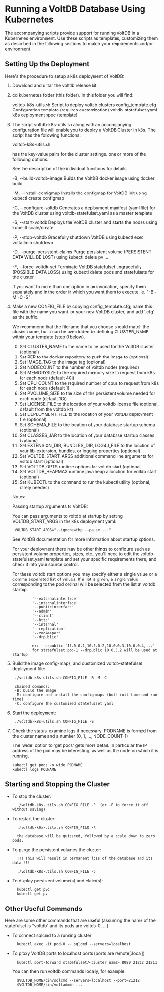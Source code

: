 [comment]: # (This file is part of VoltDB.)
[comment]: # (Copyright © 2008-2019 VoltDB Inc.)

# Running a VoltDB Database Using Kubernetes

The accompanying scripts provide support for running VoltDB in a Kubernetes environment.
Use these scripts as templates, customizing them as described in the following sections
to match your requirements and/or environment.

## Setting Up the Deployment

Here's the procedure to setup a k8s deployment of VoltDB:

1. Download and untar the voltdb release kit.


2. cd kubernetes folder (this folder). In this folder you will find:

    voltdb-k8s-utils.sh             Script to deploy voltdb clusters
    config_template.cfg             Configuration template (requires customization)
    voltdb-statefulset.yaml         k8s deployment spec (template)


3. The script voltdb-k8s-utils.sh along with an accompanying configuration file will enable you
   to deploy a VoltDB Cluster in k8s. The script has the following functions:

    voltdb-k8s-utils.sh <cluster-config-file> <options>

    <cluster-config-file> has the key-value pairs for the cluster settings.
    <options> one or more of the following options.

    See the description of the individual functions for details

    -B, --build-voltdb-image        Builds the VoltDB docker image using docker build

    -M, --install-configmap         Installs the configmap for VoltDB init using kubectl create configmap

    -C, --configure-voltdb          Generates a deployment manifest (yaml file) for the VoltDB cluster using
                                    voltdb-statefulset.yaml as a master template

    -S, --start-voltdb              Deploys the VoltDB cluster and starts the nodes using kubectl scale/create

    -P, --stop-voltdb               Gracefully shutdown VoltDB using kubectl exec voltadmin shutdown

    -D, --purge-persistent-claims   Purge persistent volume (PERSISTENT DATA WILL BE LOST)
                                    using kubectl delete pv ...

    -F, --force-voltdb-set          Terminate VoltDB statefulset ungracefully (POSSIBLE DATA LOSS)
                                    using kubectl delete pods and statefulsets for the cluster

    If you want to more than one option in an invocation, specify them separately and in the order
    in which you want them to execute. ie. "-B -M -C -S"


4. Make a new CONFIG_FILE by copying config_template.cfg; name this file with the name you want
   for your new VoltDB cluster, and add '.cfg' as the suffix.

    We recommend that the filename that you choose should match the cluster name, but it
    can be overridden by defining CLUSTER_NAME within your template (step 0 below).

    0. Set CLUSTER_NAME to the name to be used for the VoltDB cluster (optional)
    1. Set REP to the docker repository to push the image to (optional)
    2. Set IMAGE_TAG to the image tag (optional)
    3. Set NODECOUNT to the number of voltdb nodes (required)
    4. Set MEMORYSIZE to the required memory size to request from k8s for each node (default 4Gi)
    5. Set CPU_COUNT to the required number of cpus to request from k8s for each node (default 1)
    6. Set PVOLUME_SIZE to the size of the persistent volume needed for each node (default 1Gi)
    7. Set LICENSE_FILE to the location of your voltdb license file (optional, default from the voltdb kit)
    8. Set DEPLOYMENT_FILE to the location of your VoltDB deployment file (optional)
    9. Set SCHEMA_FILE to the location of your database startup schema (optional)
   10. Set CLASSES_JAR to the location of your database startup classes (options)
   11. Set EXTENSION_DIR, BUNDLES_DIR, LOG4J_FILE  to the location of your lib-extension, bundles, or logging properties (optional)
   12. Set VOLTDB_START_ARGS additional command line arguments for voltdb start (optional)
   13. Set VOLTDB_OPTS runtime options for voltdb start (optional)
   14. Set VOLTDB_HEAPMAX runtime java heap allocation for voltdb start (optional)
   15. Set KUBECTL to the command to run the kubectl utility (optional, rarely needed)

    Notes:

    Passing startup arguments to VoltDB:

    You can pass arguments to voltdb at startup by setting VOLTDB_START_ARGS in the k8s deployment yaml:

        VOLTDB_START_ARGS="--ignore=thp --pause ..."

    See VoltDB documentation for more information about startup options.

    For your deployment there may be other things to configure such as persistent volume properties, sizes, etc.,
    you'll need to edit the voltdb-statefulset.yaml template and set your specific requirements there, and check
    it into your source control.

    For these voltdb start options you may specify either a single value or a comma separated list of values.
    If a list is given, a single value corresponding to the pod ordinal will be selected from the list
    at voltdb startup.

                '--externalinterface'
                '--internalinterface'
                '--publicinterface'
                '--admin'
                '--client'
                '--http'
                '--internal'
                '--replication'
                '--zookeeper'
                '--drpublic'

                ex: --drpublic '10.0.0.1,10.0.0.2,10.0.0.3,10.0.0.4,...'
                for statefulset pod-1 --drpublic 10.0.0.2 will be used at startup


5. Build the image config-maps, and customized voltdb-statefulset deployment file:

        ./voltdb-k8s-utils.sh CONFIG_FILE -B -M -C

        chained comands:
        -B: build the image
        -M: configure and install the config-maps (both init-time and run-time)
        -C: configure the customized statefulset yaml


6. Start the deployment:

        ./voltdb-k8s-utils.sh CONFIG_FILE -S


7. Check the status, examine logs if necessary. PODNAME is formed from the
   cluster name and a number (0, 1, ..., NODE_COUNT-1)

   The 'wide' option to 'get pods' gets more detail. In particular
   the IP address of the pod may be interesting, as well as the node
   on which it is running.

       kubectl get pods -o wide PODNAME
       kubectl logs PODNAME


## Starting and Stopping the Cluster

* To stop the cluster:

        ./voltdb-k8s-utils.sh CONFIG_FILE -P  (or -F to force it off without saving)

* To restart the cluster:

        ./voltdb-k8s-utils.sh CONFIG_FILE -R

        the database will be quiesced, followed by a scale down to zero pods.

* To purge the persistent volumes the cluster:

        !!! This will result in permanent loss of the database and its data !!!

        ./voltdb-k8s-utils.sh CONFIG_FILE -D

* To display persistent volume(s) and claim(s):

        kubectl get pvc
        kubectl get pv


## Other Useful Commands

Here are some other commands that are useful (assuming the name of the statefulset is "voltdb" and its pods are voltdb-0, ...)

* To connect sqlcmd to a running cluster

        kubectl exec -it pod-0 -- sqlcmd --servers=localhost

* To proxy VoltDB ports to localhost ports (ports are remote[:local])

        kubectl port-forward statefulset/<cluster name> 8080 21212 21211

   You can then run voltdb commands locally, for example:

        $VOLTDB_HOME/bin/sqlcmd --servers=localhost --port=21212
        $VOLTDB_HOME/bin/voltadmin ...
